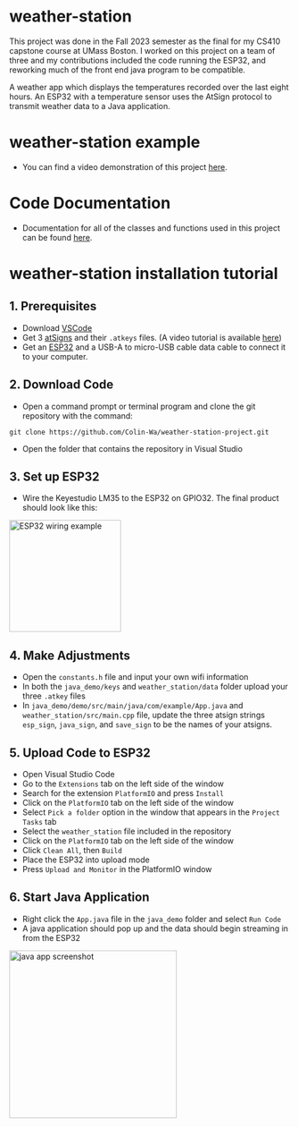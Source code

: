 # weather-station

This project was done in the Fall 2023 semester as the final for my CS410 capstone course at UMass Boston. I worked on this project on a team of three and my contributions included the code running the ESP32, and reworking much of the front end java program to be compatible.

A weather app which displays the temperatures recorded over the last eight hours. An ESP32 with a temperature sensor uses the AtSign protocol to transmit weather data to a Java application.

# weather-station example
- You can find a video demonstration of this project [here](https://youtu.be/z5ceh4ug2UM).

# Code Documentation
- Documentation for all of the classes and functions used in this project can be found [here](./code_documentation.md).

# weather-station installation tutorial
## 1. Prerequisites
- Download [VSCode](https://code.visualstudio.com/download)
- Get 3 [atSigns](https://my.atsign.com/go) and their `.atkeys` files. (A video tutorial is available [here](https://youtu.be/8xJnbsuF4C8))
- Get an [ESP32](https://www.espressif.com/en/products/modules/esp32) and a USB-A to micro-USB cable data cable to connect it to your computer.
## 2. Download Code
- Open a command prompt or terminal program and clone the git repository with the command:

```git clone https://github.com/Colin-Wa/weather-station-project.git```
- Open the folder that contains the repository in Visual Studio
## 3. Set up ESP32
- Wire the Keyestudio LM35 to the ESP32 on GPIO32. The final product should look like this:

<img alt="ESP32 wiring example" src="./readme_images/7101D647-2567-4CF8-85DE-CB60752C5257.jpg" width="200px">

## 4. Make Adjustments
- Open the `constants.h` file and input your own wifi information
- In both the `java_demo/keys` and `weather_station/data` folder upload your three `.atkey` files
- In `java_demo/demo/src/main/java/com/example/App.java` and `weather_station/src/main.cpp` file, update the three atsign strings `esp_sign`, `java_sign`, and `save_sign` to be the names of your atsigns.
## 5. Upload Code to ESP32
- Open Visual Studio Code
- Go to the `Extensions` tab on the left side of the window
- Search for the extension `PlatformIO` and press `Install`
- Click on the `PlatformIO` tab on the left side of the window
- Select `Pick a folder` option in the window that appears in the `Project Tasks` tab
- Select the `weather_station` file included in the repository
- Click on the `PlatformIO` tab on the left side of the window
- Click `Clean All`, then `Build`
- Place the ESP32 into upload mode
- Press `Upload and Monitor` in the PlatformIO window 
## 6. Start Java Application
- Right click the `App.java` file in the `java_demo` folder and select `Run Code`
- A java application should pop up and the data should begin streaming in from the ESP32

<img alt="java app screenshot" src="./readme_images/java_app.png" width="300px">

